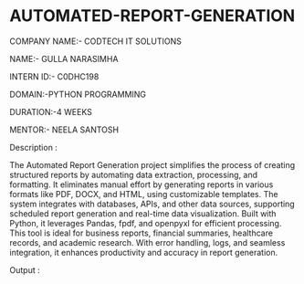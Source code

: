 # AUTOMATED-REPORT-GENERATION

COMPANY NAME:- CODTECH IT SOLUTIONS

NAME:- GULLA NARASIMHA

INTERN ID:- C0DHC198

DOMAIN:-PYTHON PROGRAMMING

DURATION:-4 WEEKS

MENTOR:- NEELA SANTOSH

Description  :

The Automated Report Generation project simplifies the process of creating structured reports by automating data extraction, processing, and formatting. It eliminates manual effort by generating reports in various formats like PDF, DOCX, and HTML, using customizable templates. The system integrates with databases, APIs, and other data sources, supporting scheduled report generation and real-time data visualization. Built with Python, it leverages Pandas, fpdf, and openpyxl for efficient processing. This tool is ideal for business reports, financial summaries, healthcare records, and academic research. With error handling, logs, and seamless integration, it enhances productivity and accuracy in report generation.

Output :
